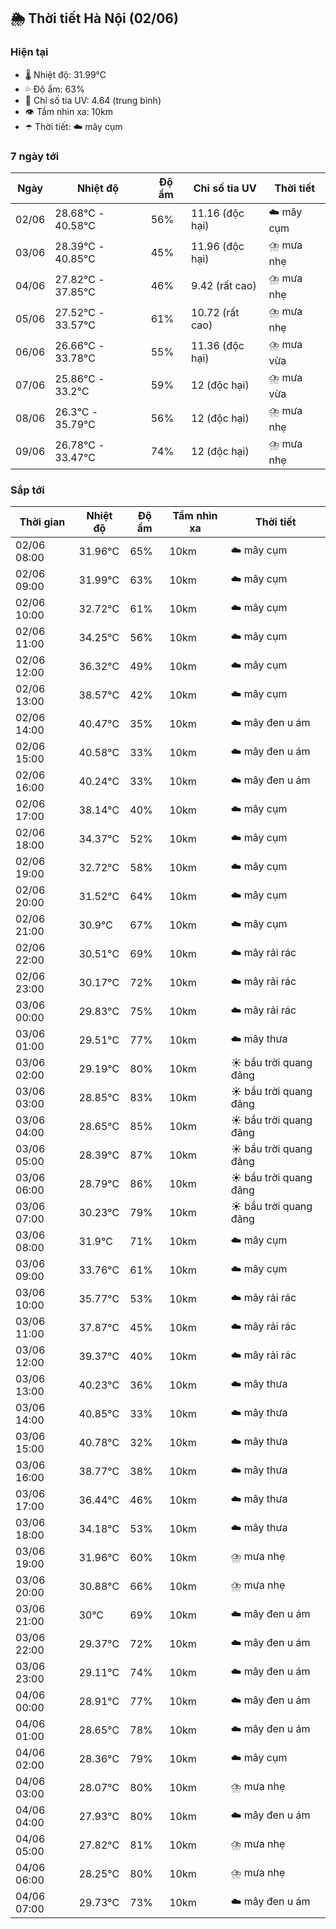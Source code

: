 ## 🌦️ Thời tiết Hà Nội (02/06)

### Hiện tại

- 🌡️ Nhiệt độ: 31.99℃
- 💦 Độ ẩm: 63%
- 🌟 Chỉ số tia UV: 4.64 (trung bình)
- 👁️ Tầm nhìn xa: 10km
- ☂️ Thời tiết: ☁️ mây cụm

### 7 ngày tới

| Ngày | Nhiệt độ | Độ ẩm | Chỉ số tia UV | Thời tiết |
| --- | --- | --- | --- | --- |
| 02/06 | 28.68℃ - 40.58℃ | 56% | 11.16 (độc hại) | ☁️ mây cụm |
| 03/06 | 28.39℃ - 40.85℃ | 45% | 11.96 (độc hại) | ⛈️ mưa nhẹ |
| 04/06 | 27.82℃ - 37.85℃ | 46% | 9.42 (rất cao) | ⛈️ mưa nhẹ |
| 05/06 | 27.52℃ - 33.57℃ | 61% | 10.72 (rất cao) | ⛈️ mưa nhẹ |
| 06/06 | 26.66℃ - 33.78℃ | 55% | 11.36 (độc hại) | ⛈️ mưa vừa |
| 07/06 | 25.86℃ - 33.2℃ | 59% | 12 (độc hại) | ⛈️ mưa vừa |
| 08/06 | 26.3℃ - 35.79℃ | 56% | 12 (độc hại) | ⛈️ mưa nhẹ |
| 09/06 | 26.78℃ - 33.47℃ | 74% | 12 (độc hại) | ⛈️ mưa nhẹ |

### Sắp tới

| Thời gian | Nhiệt độ | Độ ẩm | Tầm nhìn xa | Thời tiết |
| --- | --- | --- | --- | --- |
| 02/06 08:00 | 31.96℃ | 65% | 10km | ☁️ mây cụm |
| 02/06 09:00 | 31.99℃ | 63% | 10km | ☁️ mây cụm |
| 02/06 10:00 | 32.72℃ | 61% | 10km | ☁️ mây cụm |
| 02/06 11:00 | 34.25℃ | 56% | 10km | ☁️ mây cụm |
| 02/06 12:00 | 36.32℃ | 49% | 10km | ☁️ mây cụm |
| 02/06 13:00 | 38.57℃ | 42% | 10km | ☁️ mây cụm |
| 02/06 14:00 | 40.47℃ | 35% | 10km | ☁️ mây đen u ám |
| 02/06 15:00 | 40.58℃ | 33% | 10km | ☁️ mây đen u ám |
| 02/06 16:00 | 40.24℃ | 33% | 10km | ☁️ mây đen u ám |
| 02/06 17:00 | 38.14℃ | 40% | 10km | ☁️ mây cụm |
| 02/06 18:00 | 34.37℃ | 52% | 10km | ☁️ mây cụm |
| 02/06 19:00 | 32.72℃ | 58% | 10km | ☁️ mây cụm |
| 02/06 20:00 | 31.52℃ | 64% | 10km | ☁️ mây cụm |
| 02/06 21:00 | 30.9℃ | 67% | 10km | ☁️ mây cụm |
| 02/06 22:00 | 30.51℃ | 69% | 10km | ☁️ mây rải rác |
| 02/06 23:00 | 30.17℃ | 72% | 10km | ☁️ mây rải rác |
| 03/06 00:00 | 29.83℃ | 75% | 10km | ☁️ mây rải rác |
| 03/06 01:00 | 29.51℃ | 77% | 10km | ☁️ mây thưa |
| 03/06 02:00 | 29.19℃ | 80% | 10km | ☀️ bầu trời quang đãng |
| 03/06 03:00 | 28.85℃ | 83% | 10km | ☀️ bầu trời quang đãng |
| 03/06 04:00 | 28.65℃ | 85% | 10km | ☀️ bầu trời quang đãng |
| 03/06 05:00 | 28.39℃ | 87% | 10km | ☀️ bầu trời quang đãng |
| 03/06 06:00 | 28.79℃ | 86% | 10km | ☀️ bầu trời quang đãng |
| 03/06 07:00 | 30.23℃ | 79% | 10km | ☀️ bầu trời quang đãng |
| 03/06 08:00 | 31.9℃ | 71% | 10km | ☁️ mây cụm |
| 03/06 09:00 | 33.76℃ | 61% | 10km | ☁️ mây cụm |
| 03/06 10:00 | 35.77℃ | 53% | 10km | ☁️ mây rải rác |
| 03/06 11:00 | 37.87℃ | 45% | 10km | ☁️ mây rải rác |
| 03/06 12:00 | 39.37℃ | 40% | 10km | ☁️ mây rải rác |
| 03/06 13:00 | 40.23℃ | 36% | 10km | ☁️ mây thưa |
| 03/06 14:00 | 40.85℃ | 33% | 10km | ☁️ mây thưa |
| 03/06 15:00 | 40.78℃ | 32% | 10km | ☁️ mây thưa |
| 03/06 16:00 | 38.77℃ | 38% | 10km | ☁️ mây thưa |
| 03/06 17:00 | 36.44℃ | 46% | 10km | ☁️ mây thưa |
| 03/06 18:00 | 34.18℃ | 53% | 10km | ☁️ mây thưa |
| 03/06 19:00 | 31.96℃ | 60% | 10km | ⛈️ mưa nhẹ |
| 03/06 20:00 | 30.88℃ | 66% | 10km | ⛈️ mưa nhẹ |
| 03/06 21:00 | 30℃ | 69% | 10km | ☁️ mây đen u ám |
| 03/06 22:00 | 29.37℃ | 72% | 10km | ☁️ mây đen u ám |
| 03/06 23:00 | 29.11℃ | 74% | 10km | ☁️ mây đen u ám |
| 04/06 00:00 | 28.91℃ | 77% | 10km | ☁️ mây đen u ám |
| 04/06 01:00 | 28.65℃ | 78% | 10km | ☁️ mây đen u ám |
| 04/06 02:00 | 28.36℃ | 79% | 10km | ☁️ mây cụm |
| 04/06 03:00 | 28.07℃ | 80% | 10km | ⛈️ mưa nhẹ |
| 04/06 04:00 | 27.93℃ | 80% | 10km | ☁️ mây đen u ám |
| 04/06 05:00 | 27.82℃ | 81% | 10km | ⛈️ mưa nhẹ |
| 04/06 06:00 | 28.25℃ | 80% | 10km | ⛈️ mưa nhẹ |
| 04/06 07:00 | 29.73℃ | 73% | 10km | ☁️ mây đen u ám |

